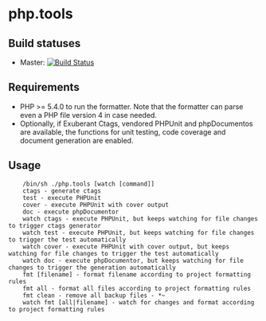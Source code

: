 php.tools
=========

## Build statuses
- Master: [![Build Status](https://travis-ci.org/dericofilho/php.tools.svg?branch=master)](https://travis-ci.org/dericofilho/php.tools)

## Requirements

- PHP >= 5.4.0 to run the formatter. Note that the formatter can parse even a PHP file version 4 in case needed.
- Optionally, if Exuberant Ctags, vendored PHPUnit and phpDocumentos are available, the functions for unit testing, code coverage and document generation are enabled.

## Usage

```
    /bin/sh ./php.tools [watch [command]]
	ctags - generate ctags
	test - execute PHPUnit
	cover - execute PHPUnit with cover output
	doc - execute phpDocumentor
	watch ctags - execute PHPUnit, but keeps watching for file changes to trigger ctags generator
	watch test - execute PHPUnit, but keeps watching for file changes to trigger the test automatically
	watch cover - execute PHPUnit with cover output, but keeps watching for file changes to trigger the test automatically
	watch doc - execute phpDocumentor, but keeps watching for file changes to trigger the generation automatically
	fmt [filename] - format filename according to project formatting rules
	fmt all - format all files according to project formatting rules
	fmt clean - remove all backup files - *~
	watch fmt [all|filename] - watch for changes and format according to project formatting rules
```


